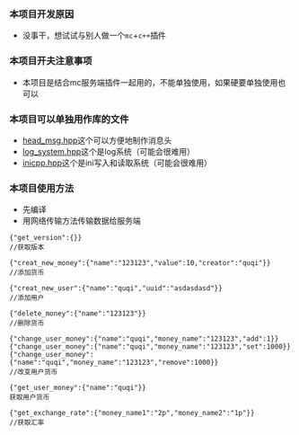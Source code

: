 ### 本项目开发原因
- 没事干，想试试与别人做一个`mc`+`c++`插件

### 本项目开夫注意事项
- 本项目是结合mc服务端插件一起用的，不能单独使用，如果硬要单独使用也可以

### 本项目可以单独用作库的文件
- [head_msg.hpp](./learning_7_socket/head_msg.hpp)这个可以方便地制作消息头
- [log_system.hpp](./learning_7_socket/log_system.hpp)这个是log系统（可能会很难用）
- [inicpp.hpp](./learning_7_socket/inicpp.hpp)这个是ini写入和读取系统（可能会很难用）

### 本项目使用方法
- 先编译
- 用网络传输方法传输数据给服务端
```
{"get_version":{}}
//获取版本

{"creat_new_money":{"name":"123123","value":10,"creator":"quqi"}}
//添加货币

{"creat_new_user":{"name":"quqi","uuid":"asdasdasd"}}
//添加用户

{"delete_money":{"name":"123123"}}
//删除货币

{"change_user_money":{"name":"quqi","money_name":"123123","add":1}}
{"change_user_money":{"name":"quqi","money_name":"123123","set":1000}}
{"change_user_money":{"name":"quqi","money_name":"123123","remove":1000}}
//改变用户货币

{"get_user_money":{"name":"quqi"}}
获取用户货币

{"get_exchange_rate":{"money_name1":"2p","money_name2":"1p"}}
//获取汇率
```
